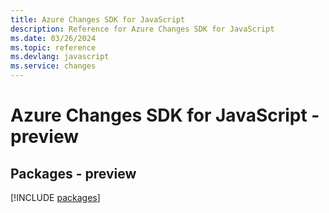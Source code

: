 ```yaml
---
title: Azure Changes SDK for JavaScript
description: Reference for Azure Changes SDK for JavaScript
ms.date: 03/26/2024
ms.topic: reference
ms.devlang: javascript
ms.service: changes
---
```

# Azure Changes SDK for JavaScript - preview
## Packages - preview
[!INCLUDE [packages](changes-index.md)]